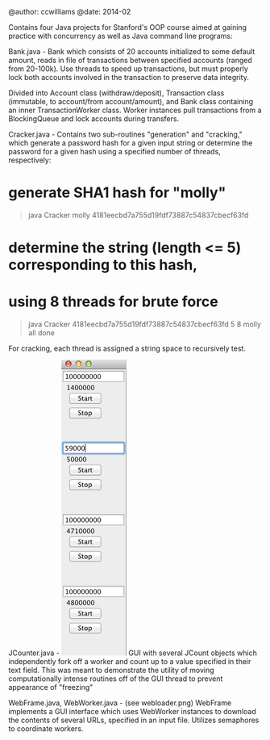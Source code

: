 @author: ccwilliams
@date:   2014-02 

Contains four Java projects for Stanford's OOP course aimed at gaining practice
with concurrency as well as Java command line programs:

Bank.java -
Bank which consists of 20 accounts initialized to some default amount, 
reads in file of transactions between specified accounts (ranged from 20-100k). 
Use threads to speed up transactions, but must properly lock both accounts 
involved in the transaction to preserve data integrity.

Divided into Account class (withdraw/deposit), Transaction class (immutable, 
to account/from account/amount), and Bank class containing an inner 
TransactionWorker class. Worker instances pull transactions from a 
BlockingQueue and lock accounts during transfers.

Cracker.java -
Contains two sub-routines "generation" and "cracking," which generate a
password hash for a given input string or determine the password for a given
hash using a specified number of threads, respectively:
 # generate SHA1 hash for "molly"
 > java Cracker molly 
 4181eecbd7a755d19fdf73887c54837cbecf63fd

 # determine the string (length <= 5) corresponding to this hash, 
 # using 8 threads for brute force
 > java Cracker 4181eecbd7a755d19fdf73887c54837cbecf63fd 5 8
 molly
 all done

For cracking, each thread is assigned a string space to recursively test.

JCounter.java -
![JCounter](jcounter.png)
GUI with several JCount objects which independently fork off a worker 
and count up to a value specified in their text field. This was meant to
demonstrate the utility of moving computationally intense routines off
of the GUI thread to prevent appearance of "freezing"

WebFrame.java, WebWorker.java - (see webloader.png)
WebFrame implements a GUI interface which uses WebWorker instances to 
download the contents of several URLs, specified in an input file.
Utilizes semaphores to coordinate workers.
